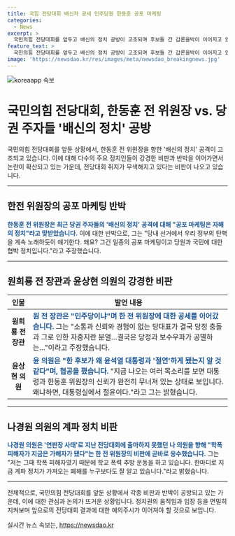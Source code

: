 ```yaml
---
title: 국힘 전당대회 배신자 공세 민주당원 한동훈 공포 마케팅
categories:
  - News
excerpt: >
  국민의힘 전당대회를 앞두고 배신의 정치 공방이 고조되며 후보들 간 갑론을박이 이어지고 있습니다. 한동훈 전 비상대책위원장은 공포 마케팅이라며 반박하고, 다른 후보들도 각자의 입장을 공개적으로 피력하고 있습니다. 이에 전당대회 취지를 떠나 민생과 당의 비전을 제시해야 한다는 비판이 나오고 있습니다.
feature_text: >
  국민의힘 전당대회를 앞두고 배신의 정치 공방이 고조되며 후보들 간 갑론을박이 이어지고 있습니다. 한동훈 전 비상대책위원장은 공포 마케팅이라며 반박하고, 다른 후보들도 각자의 입장을 공개적으로 피력하고 있습니다. 이에 전당대회 취지를 떠나 민생과 당의 비전을 제시해야 한다는 비판이 나오고 있습니다.
image: 'https://newsdao.kr/res/images/meta/newsdao_breakingnews.jpg'
---
```


<p><img src="https://newsdao.kr/res/images/meta/newsdao_breakingnews.jpg" alt="koreaapp 속보" /></p>

<h1>국민의힘 전당대회, 한동훈 전 위원장 vs. 당권 주자들 '배신의 정치' 공방</h1>

<p data-ke-size="size16">국민의힘 전당대회를 앞둔 상황에서, 한동훈 전 위원장을 향한 '배신의 정치' 공격이 고조되고 있습니다. 이에 대해 다수의 주요 정치인들이 강경한 비판과 반박을 이어가면서 논란이 확산되고 있는 가운데, 전당대회 취지가 무색해지고 있다는 비판이 나오고 있습니다.</p>

<hr>

<h2 data-ke-size="size26">한전 위원장의 공포 마케팅 반박</h2>

<p><b><span style="color: #1a5490;">한동훈 전 위원장은 최근 당권 주자들의 '배신의 정치' 공격에 대해 "공포 마케팅은 자해의 정치"라고 맞받았습니다.</span></b> 이에 대한 반박으로, 그는 "당내 선거에서 우리 정부의 탄핵을 계속 노래하듯이 얘기한다. 왜요? 그건 일종의 공포 마케팅이고 당원과 국민에 대한 협박 정치입니다."라고 주장했습니다.</p>

<hr>

<h2 data-ke-size="size26">원희룡 전 장관과 윤상현 의원의 강경한 비판</h2>

<table>
    <thead>
        <tr>
            <th scope="col">인물</th>
            <th scope="col">발언 내용</th>
        </tr>
    </thead>
    <tbody>
        <tr>
            <td style="text-align: center; height: 17px;"><b>원희룡 전 장관</b></td>
            <td><b><span style="color: #1a5490;">원 전 장관은 "민주당이냐"며 한 전 위원장에 대한 공세를 이어갔습니다.</span></b> 그는 "소통과 신뢰와 경험이 없는 당대표가 결국 당정 충돌과 그로 인한 자중지란 분열…결국은 당정과 보수우파가 공멸하는…"이라고 주장했습니다.</td>
        </tr>
        <tr>
            <td style="text-align: center; height: 17px;"><b>윤상현 의원</b></td>
            <td><b><span style="color: #1a5490;">윤 의원은 "한 후보가 왜 윤석열 대통령과 '절연'하게 됐는지 알 것 같다"며, 협공을 폈습니다.</span></b> "지금 나오는 여러 목소리를 보면 대통령과 한동훈 위원장의 신뢰가 완전히 무너져 있는 상태로 보입니다. 왜냐하면, 대통령실에서 절윤이다."라고 그는 밝혔습니다.</td>
        </tr>
    </tbody>
</table>

<hr>

<h2 data-ke-size="size26">나경원 의원의 계파 정치 비판</h2>

<p><b><span style="color: #1a5490;">나경원 의원은 '연판장 사태'로 지난 전당대회에 출마하지 못했던 나 의원을 향해 "학폭 피해자가 지금은 가해자가 됐다"는 한 전 위원장의 비판에 곧바로 응수했습니다.</span></b> 그는 "저는 그때 학폭 피해자였기 때문에 학교 폭력 추방 운동을 하고 있습니다. 한마디로 지금 계파 정치가 가져오는 폐해를 누구보다도 잘 알고 있습니다."라고 밝혔습니다.</p>

<hr>

<p data-ke-size="size16">전체적으로, 국민의힘 전당대회를 앞둔 상황에서 각종 비판과 반박이 공방되고 있는 가운데, 이에 대한 관심과 논의가 뜨거운 상황입니다. 정치권의 움직임과 입장 등을 면밀히 지켜보며 앞으로의 전당대회 결과에 대한 예의주시가 이어져야 할 것으로 보입니다.</p>
실시간 뉴스 속보는, <a href="https://newsdao.kr" rel="dofollow">https://newsdao.kr</a>



